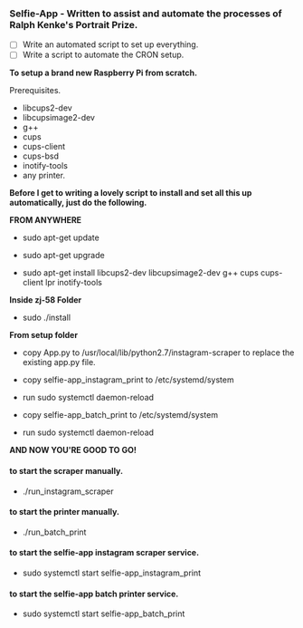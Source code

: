 ### Selfie-App - Written to assist and automate the processes of Ralph Kenke's Portrait Prize. ###

- [ ] Write an automated script to set up everything.
- [ ] Write a script to automate the CRON setup.

**To setup a brand new Raspberry Pi from scratch.**

Prerequisites.

- libcups2-dev
- libcupsimage2-dev
- g++
- cups
- cups-client
- cups-bsd
- inotify-tools
- any printer.

**Before I get to writing a lovely script to install and set all this up automatically, just do the following.**

__FROM ANYWHERE__

* sudo apt-get update

* sudo apt-get upgrade

* sudo apt-get install libcups2-dev libcupsimage2-dev g++ cups cups-client lpr inotify-tools

__Inside zj-58 Folder__

* sudo ./install

__From setup folder__

* copy App.py to /usr/local/lib/python2.7/instagram-scraper to replace the existing app.py file.

* copy selfie-app_instagram_print to /etc/systemd/system
* run sudo systemctl daemon-reload
 
* copy selfie-app_batch_print to /etc/systemd/system
* run sudo systemctl daemon-reload

**AND NOW YOU'RE GOOD TO GO!**

#### to start the scraper manually. ####
* ./run_instagram_scraper
#### to start the printer manually. ####
* ./run_batch_print 
#### to start the selfie-app instagram scraper service. ####
* sudo systemctl start selfie-app_instagram_print
#### to start the selfie-app batch printer service. ####
* sudo systemctl start selfie-app_batch_print 
